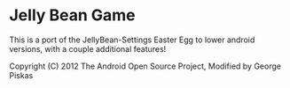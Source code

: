 Jelly Bean Game
=============================
This is a port of the JellyBean-Settings Easter Egg to lower android versions, with a couple additional features!

Copyright (C) 2012 The Android Open Source Project, Modified by George Piskas
